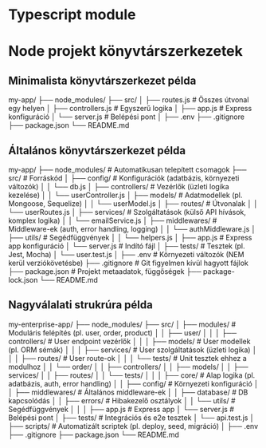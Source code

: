 
# Typescript module


# Node projekt könyvtárszerkezetek
## Minimalista könyvtárszerkezet példa
my-app/
├── node_modules/
├── src/
│   ├── routes.js        # Összes útvonal egy helyen
│   ├── controllers.js   # Egyszerű logika
│   ├── app.js           # Express konfiguráció
│   └── server.js        # Belépési pont
│
├── .env
├── .gitignore
├── package.json
└── README.md
## Általános könyvtárszerkezet példa
my-app/
├── node_modules/          # Automatikusan telepített csomagok
├── src/                   # Forráskód
│   ├── config/            # Konfigurációk (adatbázis, környezeti változók)
│   │   └── db.js
│   ├── controllers/       # Vezérlők (üzleti logika kezelése)
│   │   └── userController.js
│   ├── models/            # Adatmodellek (pl. Mongoose, Sequelize)
│   │   └── userModel.js
│   ├── routes/            # Útvonalak
│   │   └── userRoutes.js
│   ├── services/          # Szolgáltatások (külső API hívások, komplex logika)
│   │   └── emailService.js
│   ├── middlewares/       # Middleware-ek (auth, error handling, logging)
│   │   └── authMiddleware.js
│   ├── utils/             # Segédfüggvények
│   │   └── helpers.js
│   ├── app.js             # Express app konfiguráció
│   └── server.js          # Indító fájl
│
├── tests/                 # Tesztek (pl. Jest, Mocha)
│   └── user.test.js
│
├── .env                   # Környezeti változók (NEM kerül verziókövetésbe)
├── .gitignore             # Git figyelmen kívül hagyott fájlok
├── package.json           # Projekt metaadatok, függőségek
├── package-lock.json
└── README.md
## Nagyválalati strukrúra példa
my-enterprise-app/
├── node_modules/
├── src/
│   ├── modules/                      # Moduláris felépítés (pl. user, order, product)
│   │   ├── user/
│   │   │   ├── controllers/          # User endpoint vezérlők
│   │   │   ├── models/               # User modellek (pl. ORM sémák)
│   │   │   ├── services/             # User szolgáltatások (üzleti logika)
│   │   │   ├── routes/               # User route-ok
│   │   │   └── tests/                # Unit tesztek ehhez a modulhoz
│   │   └── order/
│   │       ├── controllers/
│   │       ├── models/
│   │       ├── services/
│   │       ├── routes/
│   │       └── tests/
│   │
│   ├── core/                         # Alap logika (pl. adatbázis, auth, error handling)
│   │   ├── config/                   # Környezeti konfiguráció
│   │   ├── middlewares/              # Általános middleware-ek
│   │   ├── database/                 # DB kapcsolódás
│   │   ├── errors/                   # Hibakezelő osztályok
│   │   └── utils/                    # Segédfüggvények
│   │
│   ├── app.js                        # Express app
│   └── server.js                     # Belépési pont
│
├── tests/                            # Integrációs és e2e tesztek
│   └── api.test.js
│
├── scripts/                          # Automatizált scriptek (pl. deploy, seed, migráció)
│
├── .env
├── .gitignore
├── package.json
└── README.md

